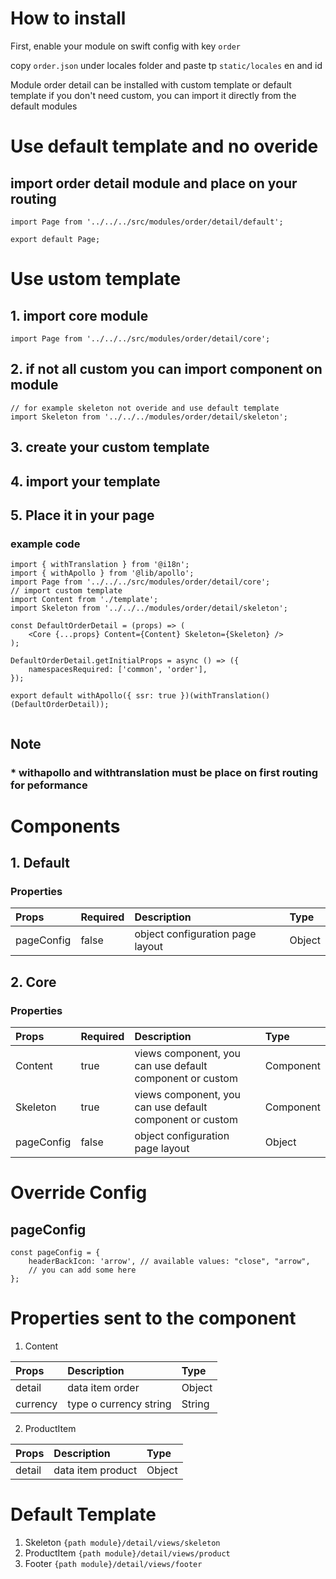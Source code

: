 
# How to install
First, enable your module on swift config with key ````order````

copy `order.json` under locales folder and paste tp `static/locales` en and id

Module order detail can be installed with custom template or default template
if you don't need custom, you can import it directly from the default modules

# Use default template and no overide
## import order detail module and place on your routing


````
import Page from '../../../src/modules/order/detail/default';

export default Page;
````


# Use ustom template
## 1. import core module

````
import Page from '../../../src/modules/order/detail/core';
````

## 2. if not all custom you can import component on module

````
// for example skeleton not overide and use default template
import Skeleton from '../../../modules/order/detail/skeleton';
````
## 3. create your custom template
## 4. import your template
## 5. Place it in your page
### example code
````
import { withTranslation } from '@i18n';
import { withApollo } from '@lib/apollo';
import Page from '../../../src/modules/order/detail/core';
// import custom template
import Content from './template';
import Skeleton from '../../../modules/order/detail/skeleton';

const DefaultOrderDetail = (props) => (
    <Core {...props} Content={Content} Skeleton={Skeleton} />
);

DefaultOrderDetail.getInitialProps = async () => ({
    namespacesRequired: ['common', 'order'],
});

export default withApollo({ ssr: true })(withTranslation()(DefaultOrderDetail));


````

## Note
### * withapollo and withtranslation must be place on first routing for peformance

# Components
## 1. Default
### Properties
| Props       | Required | Description | Type |
| :---        | :---     | :---        |:---  |
| pageConfig  |  false   | object configuration page layout      | Object|

## 2. Core
### Properties
| Props       | Required | Description | Type |
| :---        | :---     | :---        |:---  |
| Content      |  true    | views component, you can use default component or custom | Component |
| Skeleton      |  true    |  views component, you can use default component or custom | Component |
| pageConfig  |  false   | object configuration page layout      | Object|

# Override Config
## pageConfig

````
const pageConfig = {
    headerBackIcon: 'arrow', // available values: "close", "arrow",
    // you can add some here
};
````

# Properties sent to the component
1. Content

| Props       | Description | Type |
| :---        | :---        |:---  |
| detail     |  data item order      | Object |
| currency     |  type o currency string      | String |

2. ProductItem

| Props       | Description | Type |
| :---        | :---        |:---  |
| detail     |  data item product      | Object |

# Default Template
1. Skeleton `{path module}/detail/views/skeleton`
2. ProductItem `{path module}/detail/views/product`
3. Footer `{path module}/detail/views/footer`